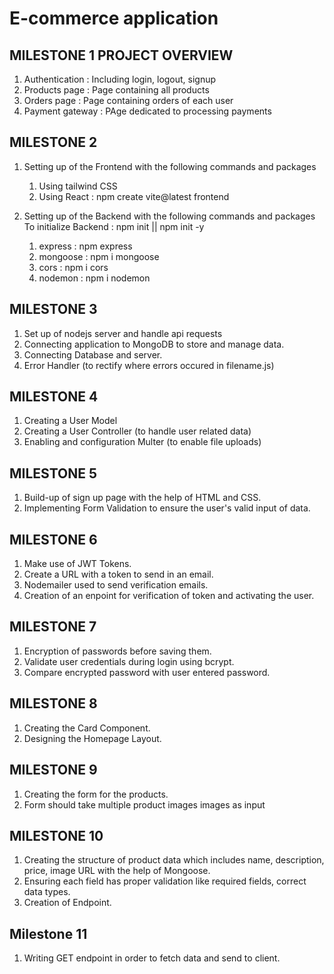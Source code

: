 # E-commerce application

## MILESTONE 1 PROJECT OVERVIEW


  1. Authentication : Including login, logout, signup
  2. Products page : Page containing all products
  3. Orders page : Page containing orders of each user
  4. Payment gateway : PAge dedicated to processing payments

## MILESTONE 2 
1. Setting up of the Frontend with the following commands and packages 
   1. Using tailwind CSS
   2. Using React : npm create vite@latest frontend

2. Setting up of the Backend with the following commands and packages
   To initialize Backend : npm init || npm init -y
   1. express : npm express
   2. mongoose : npm i mongoose
   3. cors : npm i cors
   4. nodemon : npm i nodemon
  
## MILESTONE 3
 1. Set up of nodejs server and handle api requests
 2. Connecting application to MongoDB to store and manage data.
 3. Connecting Database and server.
 4. Error Handler (to rectify where errors occured in filename.js)


## MILESTONE 4
1. Creating a User Model
2. Creating a User Controller (to handle user related data)
3. Enabling and configuration Multer (to enable file uploads)


## MILESTONE 5
1. Build-up of sign up page with the help of HTML and CSS.
2. Implementing Form Validation to ensure the user's valid input of data.


## MILESTONE 6
1. Make use of JWT Tokens.
2. Create a URL with a token to send in an email.
3. Nodemailer used to send verification emails.
4. Creation of an enpoint for verification of token and activating the user.


## MILESTONE 7
1. Encryption of passwords before saving them.
2. Validate user credentials during login using bcrypt.
3. Compare encrypted password with user entered password.


## MILESTONE 8
1. Creating the Card Component.
2. Designing the Homepage Layout.


## MILESTONE 9
1. Creating the form for the products.
2. Form should take multiple product images images as input


## MILESTONE 10
1. Creating the structure of product data which includes name, description, price, image URL with the help of Mongoose.
2. Ensuring each field has proper validation like required fields, correct data types.
3. Creation of Endpoint. 


## Milestone 11
1. Writing GET endpoint in order to fetch data and send to client.

